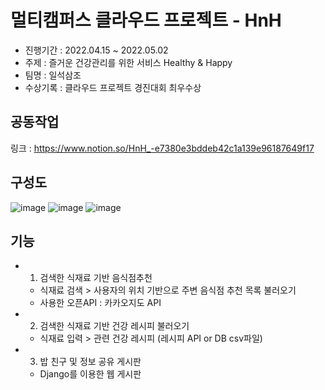 # 멀티캠퍼스 클라우드 프로젝트 - HnH 

- 진행기간 : 2022.04.15 ~ 2022.05.02
- 주제 : 즐거운 건강관리를 위한 서비스 Healthy & Happy
- 팀명 : 일석삼조
- 수상기록 : 클라우드 프로젝트 경진대회 최우수상

## 공동작업
링크 : https://www.notion.so/HnH_-e7380e3bddeb42c1a139e96187649f17

## 구성도

![image](https://user-images.githubusercontent.com/97427442/175875211-1fed3d8f-82cb-427c-8fcf-1f4dc220b5de.png)
![image](https://user-images.githubusercontent.com/97427442/175876637-85cd6696-8806-4521-935e-d93d6f7e80ad.png)
![image](https://user-images.githubusercontent.com/97427442/175876659-5ff6f197-875e-41a5-97d8-fc18f75f4e66.png)



## 기능
- 1. 검색한 식재료 기반 음식점추천
  - 식재료 검색 > 사용자의 위치 기반으로 주변 음식점 추천 목록 불러오기
  - 사용한 오픈API : 카카오지도 API

- 2. 검색한 식재료 기반 건강 레시피 불러오기
  - 식재료 입력 > 관련 건강 레시피 (레시피 API or DB csv파일)
 
- 3. 밥 친구 및 정보 공유 게시판
  - Django를 이용한 웹 게시판


 
